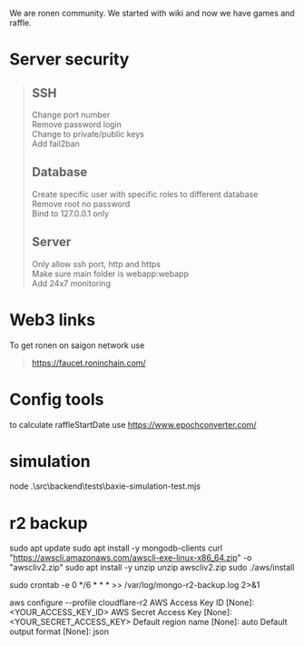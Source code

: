 We are ronen community. We started with wiki and now we have games and raffle.

# Server security
>## SSH
> Change port number  
> Remove password login   
> Change to private/public keys  
> Add fail2ban
>## Database
> Create specific user with specific roles to different database  
> Remove root no password  
> Bind to 127.0.0.1 only
>## Server
> Only allow ssh port, http and https  
> Make sure main folder is webapp:webapp  
> Add 24x7 monitoring

# Web3 links
To get ronen on saigon network use
> https://faucet.roninchain.com/


# Config tools
to calculate raffleStartDate use
https://www.epochconverter.com/


# simulation
node .\src\backend\tests\baxie-simulation-test.mjs

# r2 backup
sudo apt update
sudo apt install -y mongodb-clients
curl "https://awscli.amazonaws.com/awscli-exe-linux-x86_64.zip" -o "awscliv2.zip"
sudo apt install -y unzip
unzip awscliv2.zip
sudo ./aws/install

sudo crontab -e
0 */6 * * * <backuppath> >> /var/log/mongo-r2-backup.log 2>&1


aws configure --profile cloudflare-r2
    AWS Access Key ID [None]: <YOUR_ACCESS_KEY_ID>
    AWS Secret Access Key [None]: <YOUR_SECRET_ACCESS_KEY>
    Default region name [None]: auto
    Default output format [None]: json

